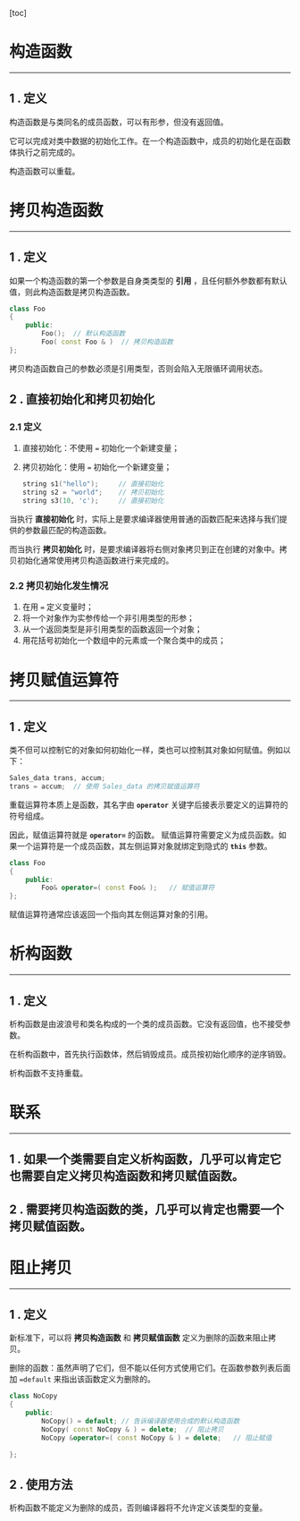 [toc]

# 构造函数

----



## 1 . 定义

构造函数是与类同名的成员函数，可以有形参，但没有返回值。

它可以完成对类中数据的初始化工作。在一个构造函数中，成员的初始化是在函数体执行之前完成的。

构造函数可以重载。

# 拷贝构造函数

---



## 1 . 定义

如果一个构造函数的第一个参数是自身类类型的 **引用** ，且任何额外参数都有默认值，则此构造函数是拷贝构造函数。

```c++
class Foo
{
	public:
		Foo();	// 默认构造函数	
		Foo( const Foo & )	// 拷贝构造函数
};
```

拷贝构造函数自己的参数必须是引用类型，否则会陷入无限循环调用状态。

## 2 . 直接初始化和拷贝初始化

### 2.1  定义 

1.  直接初始化：不使用 `=` 初始化一个新建变量；

2.  拷贝初始化：使用 `=` 初始化一个新建变量；

    ```c++
    string s1("hello");		// 直接初始化
    string s2 = "world";	// 拷贝初始化
    string s3(10, 'c');		// 直接初始化
    ```

当执行 **直接初始化** 时，实际上是要求编译器使用普通的函数匹配来选择与我们提供的参数最匹配的构造函数。

而当执行 **拷贝初始化** 时，是要求编译器将右侧对象拷贝到正在创建的对象中。拷贝初始化通常使用拷贝构造函数进行来完成的。

### 2.2  拷贝初始化发生情况

1.  在用 `=` 定义变量时；
2.  将一个对象作为实参传给一个非引用类型的形参；
3.  从一个返回类型是非引用类型的函数返回一个对象；
4.  用花括号初始化一个数组中的元素或一个聚合类中的成员；

# 拷贝赋值运算符

---



## 1 . 定义

类不但可以控制它的对象如何初始化一样，类也可以控制其对象如何赋值。例如以下：

```c++
Sales_data trans, accum;
trans = accum;	// 使用 Sales_data 的拷贝赋值运算符
```

重载运算符本质上是函数，其名字由 **`operator`** 关键字后接表示要定义的运算符的符号组成。

因此，赋值运算符就是 **`operator=`** 的函数。 赋值运算符需要定义为成员函数。如果一个运算符是一个成员函数，其左侧运算对象就绑定到隐式的 **`this`** 参数。

```c++
class Foo
{
	public:
		Foo& operator=( const Foo& );	// 赋值运算符
};
```

赋值运算符通常应该返回一个指向其左侧运算对象的引用。

# 析构函数

---



## 1 . 定义

析构函数是由波浪号和类名构成的一个类的成员函数。它没有返回值，也不接受参数。

在析构函数中，首先执行函数体，然后销毁成员。成员按初始化顺序的逆序销毁。

析构函数不支持重载。

# 联系

---



## 1 . 如果一个类需要自定义析构函数，几乎可以肯定它也需要自定义拷贝构造函数和拷贝赋值函数。

## 2 . 需要拷贝构造函数的类，几乎可以肯定也需要一个拷贝赋值函数。

# 阻止拷贝

---

## 1 . 定义

新标准下，可以将 **拷贝构造函数** 和 **拷贝赋值函数** 定义为删除的函数来阻止拷贝。

删除的函数：虽然声明了它们，但不能以任何方式使用它们。在函数参数列表后面加 `=default` 来指出该函数定义为删除的。

```c++
class NoCopy
{
	public:
    	NoCopy() = default;	// 告诉编译器使用合成的默认构造函数
    	NoCopy( const NoCopy & ) = delete;	// 阻止拷贝
    	NoCopy &operator=( const NoCopy & ) = delete;	// 阻止赋值
    
};
```

## 2 . 使用方法

析构函数不能定义为删除的成员，否则编译器将不允许定义该类型的变量。



